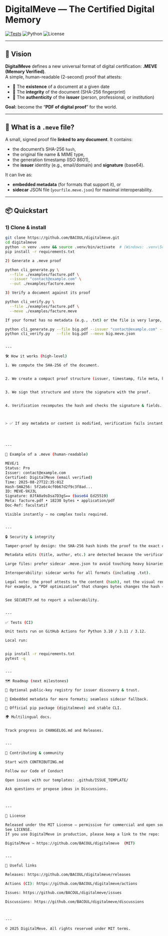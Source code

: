 # DigitalMeve — The Certified Digital Memory

[![Tests](https://github.com/BACOUL/digitalmeve/actions/workflows/tests.yml/badge.svg)](https://github.com/BACOUL/digitalmeve/actions/workflows/tests.yml)
![Python](https://img.shields.io/badge/python-3.9%2B-blue.svg)
![License](https://img.shields.io/badge/license-MIT-green.svg)

---

## 🚀 Vision

**DigitalMeve** defines a new universal format of digital certification: **.MEVE (Memory Verified)**.  
A simple, human-readable (2-second) proof that attests:

- 📌 The **existence** of a document at a given date  
- 🔐 The **integrity** of the document (SHA-256 fingerprint)  
- 👤 The **authenticity** of the **issuer** (person, professional, or institution)

**Goal:** become the “**PDF of digital proof**” for the world.

---

## 🧩 What is a `.meve` file?

A small, signed proof file **linked to any document**. It contains:
- the document’s SHA-256 `hash`,
- the original file name & MIME type,
- the generation timestamp (ISO 8601),
- the **issuer** identity (e.g., email/domain) and **signature** (base64).

It can live as:
- **embedded metadata** (for formats that support it), or
- **sidecar** JSON file (`yourfile.meve.json`) for maximal interoperability.

---

## 📦 Quickstart

### 1) Clone & install
```bash
git clone https://github.com/BACOUL/digitalmeve.git
cd digitalmeve
python -m venv .venv && source .venv/bin/activate  # (Windows: .venv\Scripts\activate)
pip install -r requirements.txt

2) Generate a .meve proof

python cli_generate.py \
  --file ./examples/facture.pdf \
  --issuer "contact@example.com" \
  --out ./examples/facture.meve

3) Verify a document against its proof

python cli_verify.py \
  --file ./examples/facture.pdf \
  --meve ./examples/facture.meve

If your format has no metadata (e.g., .txt) or the file is very large, use the sidecar:

python cli_generate.py --file big.pdf --issuer "contact@example.com" --out big.meve.json
python cli_verify.py   --file big.pdf --meve big.meve.json


---

🛠️ How it works (high-level)

1. We compute the SHA-256 of the document.


2. We create a compact proof structure (issuer, timestamp, file meta, hash).


3. We sign that structure and store the signature with the proof.


4. Verification recomputes the hash and checks the signature & fields.



> ✅ If any metadata or content is modified, verification fails instantly.




---

📄 Example of a .meve (human-readable)

MEVE/1
Status: Pro
Issuer: contact@example.com
Certified: DigitalMeve (email verified)
Time: 2025-08-27T22:35:01Z
Hash-SHA256: 5f2a6c4cf0b67d2f9c3f8ad...
ID: MEVE-9XJ3L
Signature: 0JfA0a9sDsa7D3gS== (base64 Ed25519)
Meta: facture.pdf • 18230 bytes • application/pdf
Doc-Ref: facultatif

Visible instantly — no complex tools required.


---

🔒 Security & integrity

Tamper-proof by design: the SHA-256 hash binds the proof to the exact content.

Metadata edits (title, author, etc.) are detected because the verification recomputes the hash.

Large files: prefer sidecar .meve.json to avoid touching heavy binaries.

Interoperability: sidecar works for all formats (including .txt).

Legal note: the proof attests to the content (hash), not the visual rendering.
For example, a “PDF optimization” that changes bytes changes the hash → it’s a different document.


See SECURITY.md to report a vulnerability.


---

✅ Tests (CI)

Unit tests run on GitHub Actions for Python 3.10 / 3.11 / 3.12.

Local run:


pip install -r requirements.txt
pytest -q


---

🗺️ Roadmap (next milestones)

🔐 Optional public-key registry for issuer discovery & trust.

🧾 Embedded metadata for more formats; seamless sidecar fallback.

🧰 Official pip package (digitalmeve) and stable CLI.

🌍 Multilingual docs.


Track progress in CHANGELOG.md and Releases.


---

🤝 Contributing & community

Start with CONTRIBUTING.md

Follow our Code of Conduct

Open issues with our templates: .github/ISSUE_TEMPLATE/

Ask questions or propose ideas in Discussions.



---

📜 License

Released under the MIT License — permissive for commercial and open source use.
See LICENSE.
If you use DigitalMeve in production, please keep a link to the repo:

DigitalMeve — https://github.com/BACOUL/digitalmeve  (MIT)


---

🔗 Useful links

Releases: https://github.com/BACOUL/digitalmeve/releases

Actions (CI): https://github.com/BACOUL/digitalmeve/actions

Issues: https://github.com/BACOUL/digitalmeve/issues

Discussions: https://github.com/BACOUL/digitalmeve/discussions



---

© 2025 DigitalMeve. All rights reserved under MIT terms.
